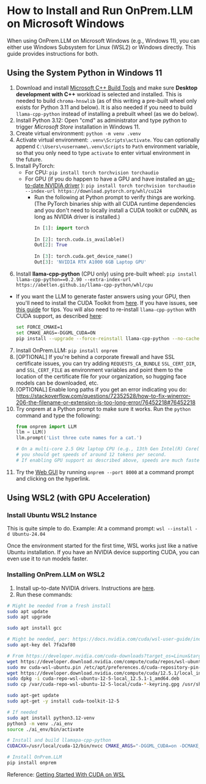 # How to Install and Run OnPrem.LLM on Microsoft Windows

When using OnPrem.LLM on Microsoft Windows (e.g., Windows 11), you can either use  Windows Subsystem for Linux (WSL2) or Windows directly. This guide provides instructions for both.


## Using the System Python in Windows 11

1. Download and install [Microsoft C++ Build Tools](https://visualstudio.microsoft.com/visual-cpp-build-tools/) and make sure **Desktop development with C++** workload is selected and installed. This is needed to build `chroma-hnswlib` (as of this writing a pre-built wheel only exists for Python 3.11 and below). It is also needed if you need to build `llama-cpp-python` instead of installing a prebuilt wheel (as we do below).
2. Install Python 3.12:  Open "cmd" as administrator and type python to trigger *Microsoft Store* installation in Windows 11.
3. Create virtual environment: `python -m venv .venv`
4. Activate virtual environment: `.venv\Scripts\activate`. You can optionally append `C:\Users\<username\.venv\Scripts` to `Path` environment variable, so that you only need to type `activate` to enter virtual environment in the future.
5. Install PyTorch:
   - For CPU: `pip install torch torchvision torchaudio`
   - For GPU (if you do happen to have a GPU and have installed an [up-to-date NVIDIA driver](https://www.nvidia.com/en-us/drivers/) ): `pip install torch torchvision torchaudio --index-url https://download.pytorch.org/whl/cu124`
     - Run the following at Python prompt to verify things are working. (The PyTorch binaries ship with all CUDA runtime dependencies and you don't need to locally install a CUDA toolkit or cuDNN, as long as NVIDIA driver is installed.)
	   ```python
	   In [1]: import torch
	
	   In [2]: torch.cuda.is_available()
	   Out[2]: True
	
	   In [3]: torch.cuda.get_device_name()
	   Out[3]: 'NVIDIA RTX A1000 6GB Laptop GPU'
	   ```
6. Install **llama-cpp-python** (CPU only) using pre-built wheel: `pip install llama-cpp-python==0.2.90 --extra-index-url https://abetlen.github.io/llama-cpp-python/whl/cpu`
  - If you want the LLM to generate faster answers using your GPU, then you'll need to install the CUDA Toolkit from [here](https://developer.nvidia.com/cuda-12-6-0-download-archive?target_os=Windows). If you have issues, see [this guide](https://medium.com/@piyushbatra1999/installing-llama-cpp-python-with-nvidia-gpu-acceleration-on-windows-a-short-guide-0dfac475002d) for tips. You will also need to re-install `llama-cpp-python` with CUDA support, as described [here](https://python.langchain.com/docs/integrations/llms/llamacpp/#installation-with-windows):
      ```sh
	  set FORCE_CMAKE=1
      set CMAKE_ARGS=-DGGML_CUDA=ON
	  pip install --upgrade --force-reinstall llama-cpp-python --no-cache-dir
	  ```
7. Install OnPrem.LLM: `pip install onprem `
8. [OPTIONAL] If you're behind a corporate firewall and  have SSL certificate issues, you can try adding `REQUESTS_CA_BUNDLE` `SSL_CERT_DIR`, and `SSL_CERT_FILE` as environment variables and point them to the location of the certificate file for your organization, so hugging face models can be downloaded, etc.
9. [OPTIONAL] Enable long paths if you get an error indicating you do:  https://stackoverflow.com/questions/72352528/how-to-fix-winerror-206-the-filename-or-extension-is-too-long-error/76452218#76452218
10. Try onprem at a Python prompt to make sure it works. Run the `python` command and type the following:
     ```python
     from onprem import LLM
     llm = LLM()
     llm.prompt('List three cute names for a cat.')

     # On a multi-core 2.5 GHz laptop CPU (e.g., 13th Gen Intel(R) Core(TM) i7-13800H 2.50 GHz),
     # you should get speeds of around 12 tokens per second.
     # If enabling GPU support as described above, speeds are much faster.
     ```
11. Try the [Web GUI](https://amaiya.github.io/onprem/webapp.html) by running `onprem --port 8000` at a command prompt and clicking on the hyperlink.

## Using WSL2 (with GPU Acceleration)


### Install Ubuntu WSL2 Instance

This is quite simple to do. Example: At a command prompt: `wsl --install -d Ubuntu-24.04`


Once the environment started for the first time, WSL works just like a native
Ubuntu installation. If you have an NVIDIA device supporting CUDA, you can even
use it to run models faster.

### Installing OnPrem.LLM on WSL2


1. Install up-to-date NVIDIA drivers. Instructions are [here](https://docs.nvidia.com/cuda/wsl-user-guide/index.html#getting-started-with-cuda-on-wsl).
2. Run these commands:
```sh
# Might be needed from a fresh install
sudo apt update
sudo apt upgrade

sudo apt install gcc

# Might be needed, per: https://docs.nvidia.com/cuda/wsl-user-guide/index.html#cuda-support-for-wsl-2
sudo apt-key del 7fa2af80

# From https://developer.nvidia.com/cuda-downloads?target_os=Linux&target_arch=x86_64&Distribution=WSL-Ubuntu&target_version=2.0&target_type=deb_local
wget https://developer.download.nvidia.com/compute/cuda/repos/wsl-ubuntu/x86_64/cuda-wsl-ubuntu.pin
sudo mv cuda-wsl-ubuntu.pin /etc/apt/preferences.d/cuda-repository-pin-600
wget https://developer.download.nvidia.com/compute/cuda/12.5.1/local_installers/cuda-repo-wsl-ubuntu-12-5-local_12.5.1-1_amd64.deb
sudo dpkg -i cuda-repo-wsl-ubuntu-12-5-local_12.5.1-1_amd64.deb
sudo cp /var/cuda-repo-wsl-ubuntu-12-5-local/cuda-*-keyring.gpg /usr/share/keyrings/

sudo apt-get update
sudo apt-get -y install cuda-toolkit-12-5

# If needed
sudo apt install python3.12-venv
python3 -m venv ./ai_env
source ./ai_env/bin/activate

# Install and build llamapa-cpp-python
CUDACXX=/usr/local/cuda-12/bin/nvcc CMAKE_ARGS="-DGGML_CUDA=on -DCMAKE_CUDA_ARCHITECTURES=all-major" FORCE_CMAKE=1 pip install llama-cpp-python --no-cache-dir --force-reinstall --upgrade

# Install OnPrem.LLM
pip install onprem
```


Reference: [Getting Started With CUDA on WSL](https://docs.nvidia.com/cuda/wsl-user-guide/index.html#getting-started-with-cuda-on-wsl)
